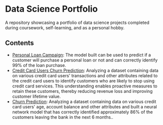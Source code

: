 # Data Science Portfolio

A repository showcasing a portfolio of data science projects completed during coursework, self-learning, and as a personal hobby.

## Contents

- [Personal Loan Campaign](Personal%20Loan%20Campaign/): The model built can be used to predict if a customer will purchase a personal loan or not and can correctly identify 99% of the loan purchase.
- [Credit Card Users Churn Prediction](Credit%20Card%20Users%20Churn%20Prediction/): Analyzing a dataset containing data on various credit card users' transactions and other attributes related to the credit card users to identify customers who are likely to stop using credit card services. This understanding enables proactive measures to retain these customers, thereby reducing revenue loss and improving customer lifetime value.
- [Churn Prediction](Churn%20Prediction/): Analyzing a dataset containing data on various credit card users' age, account balance and other attributes and built a neural network model that has correctly identified approximately 86% of the customers leaving the bank in the next 6 months..
